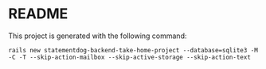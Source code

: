 # README

This project is generated with the following command:
```
rails new statementdog-backend-take-home-project --database=sqlite3 -M -C -T --skip-action-mailbox --skip-active-storage --skip-action-text
```
